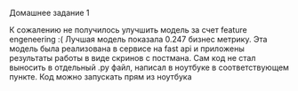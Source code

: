 Домашнее задание 1

К сожалению не получилось улучшить модель за счет feature engeneering :(
Лучшая модель показала 0.247 бизнес метрику. 
Эта модель была реализована в сервисе на 
fast api и приложены результаты работы в виде скринов с постмана.
Сам код не стал выносить в отдельный .py файл, написал в ноутбуке в соответствующем пункте. Код можно запускать прям из ноутбука 
